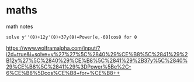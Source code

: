 # maths
 math notes

```
solve y''(θ)+12y'(θ)+37y(θ)=Power[e,-6θ]cosθ for θ  
```
 https://www.wolframalpha.com/input/?i2d=true&i=solve+y%27%27%5C%2840%29%CE%B8%5C%2841%29%2B12y%27%5C%2840%29%CE%B8%5C%2841%29%2B37y%5C%2840%29%CE%B8%5C%2841%29%3DPower%5Be%2C-6%CE%B8%5Dcos%CE%B8+for+%CE%B8++


